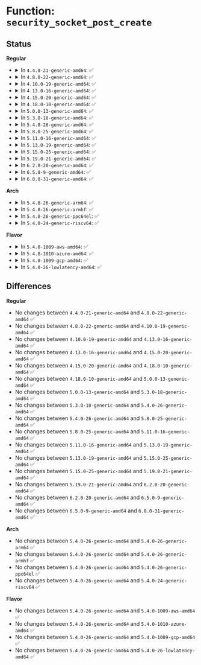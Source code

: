 # Function: <code>security_socket_post_create</code>

## Status
<b>Regular</b>
<ul>
<li>
<details>
<summary>In <code>4.4.0-21-generic-amd64</code>: ✅</summary>

```c
int security_socket_post_create(struct socket * sock, int family, int type, int protocol, int kern)
```

```json
{
  "name": "security_socket_post_create",
  "collision_type": "Unique Global",
  "inline_type": "No",
  "funcs": [
    {
      "addr": 18446744071582249296,
      "name": "security_socket_post_create",
      "external": true,
      "loc": "security/security.c:1211",
      "file": "security/security.c",
      "inline": "seen, unknown",
      "caller_inline": [],
      "caller_func": [
        "net/socket.c:sock_create_lite",
        "net/socket.c:__sock_create"
      ]
    }
  ],
  "symbols": [
    {
      "addr": 18446744071582249296,
      "name": "security_socket_post_create",
      "section": ".text",
      "bind": "STB_GLOBAL",
      "size": 123
    }
  ]
}
```
</details>
</li>
<li>
<details>
<summary>In <code>4.8.0-22-generic-amd64</code>: ✅</summary>

```c
int security_socket_post_create(struct socket * sock, int family, int type, int protocol, int kern)
```

```json
{
  "name": "security_socket_post_create",
  "collision_type": "Unique Global",
  "inline_type": "No",
  "funcs": [
    {
      "addr": 18446744071582467952,
      "name": "security_socket_post_create",
      "external": true,
      "loc": "security/security.c:1241",
      "file": "security/security.c",
      "inline": "seen, unknown",
      "caller_inline": [],
      "caller_func": [
        "net/socket.c:__sock_create",
        "net/socket.c:sock_create_lite"
      ]
    }
  ],
  "symbols": [
    {
      "addr": 18446744071582467952,
      "name": "security_socket_post_create",
      "section": ".text",
      "bind": "STB_GLOBAL",
      "size": 123
    }
  ]
}
```
</details>
</li>
<li>
<details>
<summary>In <code>4.10.0-19-generic-amd64</code>: ✅</summary>

```c
int security_socket_post_create(struct socket * sock, int family, int type, int protocol, int kern)
```

```json
{
  "name": "security_socket_post_create",
  "collision_type": "Unique Global",
  "inline_type": "No",
  "funcs": [
    {
      "addr": 18446744071582560416,
      "name": "security_socket_post_create",
      "external": true,
      "loc": "security/security.c:1262",
      "file": "security/security.c",
      "inline": "seen, unknown",
      "caller_inline": [],
      "caller_func": [
        "net/socket.c:__sock_create",
        "net/socket.c:sock_create_lite"
      ]
    }
  ],
  "symbols": [
    {
      "addr": 18446744071582560416,
      "name": "security_socket_post_create",
      "section": ".text",
      "bind": "STB_GLOBAL",
      "size": 123
    }
  ]
}
```
</details>
</li>
<li>
<details>
<summary>In <code>4.13.0-16-generic-amd64</code>: ✅</summary>

```c
int security_socket_post_create(struct socket * sock, int family, int type, int protocol, int kern)
```

```json
{
  "name": "security_socket_post_create",
  "collision_type": "Unique Global",
  "inline_type": "No",
  "funcs": [
    {
      "addr": 18446744071582649440,
      "name": "security_socket_post_create",
      "external": true,
      "loc": "security/security.c:2192",
      "file": "security/security.c",
      "inline": "seen, unknown",
      "caller_inline": [],
      "caller_func": [
        "net/socket.c:__sock_create",
        "net/socket.c:sock_create_lite"
      ]
    }
  ],
  "symbols": [
    {
      "addr": 18446744071582649440,
      "name": "security_socket_post_create",
      "section": ".text",
      "bind": "STB_GLOBAL",
      "size": 123
    }
  ]
}
```
</details>
</li>
<li>
<details>
<summary>In <code>4.15.0-20-generic-amd64</code>: ✅</summary>

```c
int security_socket_post_create(struct socket * sock, int family, int type, int protocol, int kern)
```

```json
{
  "name": "security_socket_post_create",
  "collision_type": "Unique Global",
  "inline_type": "No",
  "funcs": [
    {
      "addr": 18446744071582803616,
      "name": "security_socket_post_create",
      "external": true,
      "loc": "security/security.c:2050",
      "file": "security/security.c",
      "inline": "seen, unknown",
      "caller_inline": [],
      "caller_func": [
        "net/socket.c:__sock_create",
        "net/socket.c:sock_create_lite"
      ]
    }
  ],
  "symbols": [
    {
      "addr": 18446744071582803616,
      "name": "security_socket_post_create",
      "section": ".text",
      "bind": "STB_GLOBAL",
      "size": 129
    }
  ]
}
```
</details>
</li>
<li>
<details>
<summary>In <code>4.18.0-10-generic-amd64</code>: ✅</summary>

```c
int security_socket_post_create(struct socket * sock, int family, int type, int protocol, int kern)
```

```json
{
  "name": "security_socket_post_create",
  "collision_type": "Unique Global",
  "inline_type": "No",
  "funcs": [
    {
      "addr": 18446744071582998816,
      "name": "security_socket_post_create",
      "external": true,
      "loc": "security/security.c:1366",
      "file": "security/security.c",
      "inline": "seen, unknown",
      "caller_inline": [],
      "caller_func": [
        "net/socket.c:__sock_create",
        "net/socket.c:sock_create_lite"
      ]
    }
  ],
  "symbols": [
    {
      "addr": 18446744071582998816,
      "name": "security_socket_post_create",
      "section": ".text",
      "bind": "STB_GLOBAL",
      "size": 104
    }
  ]
}
```
</details>
</li>
<li>
<details>
<summary>In <code>5.0.0-13-generic-amd64</code>: ✅</summary>

```c
int security_socket_post_create(struct socket * sock, int family, int type, int protocol, int kern)
```

```json
{
  "name": "security_socket_post_create",
  "collision_type": "Unique Global",
  "inline_type": "No",
  "funcs": [
    {
      "addr": 18446744071583112064,
      "name": "security_socket_post_create",
      "external": true,
      "loc": "security/security.c:2117",
      "file": "security/security.c",
      "inline": "seen, unknown",
      "caller_inline": [],
      "caller_func": [
        "net/socket.c:__sock_create",
        "net/socket.c:sock_create_lite"
      ]
    }
  ],
  "symbols": [
    {
      "addr": 18446744071583112064,
      "name": "security_socket_post_create",
      "section": ".text",
      "bind": "STB_GLOBAL",
      "size": 104
    }
  ]
}
```
</details>
</li>
<li>
<details>
<summary>In <code>5.3.0-18-generic-amd64</code>: ✅</summary>

```c
int security_socket_post_create(struct socket * sock, int family, int type, int protocol, int kern)
```

```json
{
  "name": "security_socket_post_create",
  "collision_type": "Unique Global",
  "inline_type": "No",
  "funcs": [
    {
      "addr": 18446744071583298592,
      "name": "security_socket_post_create",
      "external": true,
      "loc": "security/security.c:2136",
      "file": "security/security.c",
      "inline": "seen, unknown",
      "caller_inline": [],
      "caller_func": [
        "net/socket.c:__sock_create",
        "net/socket.c:sock_create_lite"
      ]
    }
  ],
  "symbols": [
    {
      "addr": 18446744071583298592,
      "name": "security_socket_post_create",
      "section": ".text",
      "bind": "STB_GLOBAL",
      "size": 119
    }
  ]
}
```
</details>
</li>
<li>
<details>
<summary>In <code>5.4.0-26-generic-amd64</code>: ✅</summary>

```c
int security_socket_post_create(struct socket * sock, int family, int type, int protocol, int kern)
```

```json
{
  "name": "security_socket_post_create",
  "collision_type": "Unique Global",
  "inline_type": "No",
  "funcs": [
    {
      "addr": 18446744071583403472,
      "name": "security_socket_post_create",
      "external": true,
      "loc": "security/security.c:2175",
      "file": "security/security.c",
      "inline": "seen, unknown",
      "caller_inline": [],
      "caller_func": [
        "net/socket.c:__sock_create",
        "net/socket.c:sock_create_lite"
      ]
    }
  ],
  "symbols": [
    {
      "addr": 18446744071583403472,
      "name": "security_socket_post_create",
      "section": ".text",
      "bind": "STB_GLOBAL",
      "size": 102
    }
  ]
}
```
</details>
</li>
<li>
<details>
<summary>In <code>5.8.0-25-generic-amd64</code>: ✅</summary>

```c
int security_socket_post_create(struct socket * sock, int family, int type, int protocol, int kern)
```

```json
{
  "name": "security_socket_post_create",
  "collision_type": "Unique Global",
  "inline_type": "No",
  "funcs": [
    {
      "addr": 18446744071583743488,
      "name": "security_socket_post_create",
      "external": true,
      "loc": "security/security.c:2479",
      "file": "security/security.c",
      "inline": "seen, unknown",
      "caller_inline": [],
      "caller_func": [
        "net/socket.c:__sock_create",
        "net/socket.c:sock_create_lite"
      ]
    }
  ],
  "symbols": [
    {
      "addr": 18446744071583743488,
      "name": "security_socket_post_create",
      "section": ".text",
      "bind": "STB_GLOBAL",
      "size": 102
    }
  ]
}
```
</details>
</li>
<li>
<details>
<summary>In <code>5.11.0-16-generic-amd64</code>: ✅</summary>

```c
int security_socket_post_create(struct socket * sock, int family, int type, int protocol, int kern)
```

```json
{
  "name": "security_socket_post_create",
  "collision_type": "Unique Global",
  "inline_type": "No",
  "funcs": [
    {
      "addr": 18446744071583863808,
      "name": "security_socket_post_create",
      "external": true,
      "loc": "security/security.c:2496",
      "file": "security/security.c",
      "inline": "seen, unknown",
      "caller_inline": [],
      "caller_func": [
        "net/socket.c:__sock_create",
        "net/socket.c:sock_create_lite"
      ]
    }
  ],
  "symbols": [
    {
      "addr": 18446744071583863808,
      "name": "security_socket_post_create",
      "section": ".text",
      "bind": "STB_GLOBAL",
      "size": 102
    }
  ]
}
```
</details>
</li>
<li>
<details>
<summary>In <code>5.13.0-19-generic-amd64</code>: ✅</summary>

```c
int security_socket_post_create(struct socket * sock, int family, int type, int protocol, int kern)
```

```json
{
  "name": "security_socket_post_create",
  "collision_type": "Unique Global",
  "inline_type": "No",
  "funcs": [
    {
      "addr": 18446744071583889968,
      "name": "security_socket_post_create",
      "external": true,
      "loc": "security/security.c:2559",
      "file": "security/security.c",
      "inline": "seen, unknown",
      "caller_inline": [],
      "caller_func": [
        "net/socket.c:__sock_create",
        "net/socket.c:sock_create_lite"
      ]
    }
  ],
  "symbols": [
    {
      "addr": 18446744071583889968,
      "name": "security_socket_post_create",
      "section": ".text",
      "bind": "STB_GLOBAL",
      "size": 102
    }
  ]
}
```
</details>
</li>
<li>
<details>
<summary>In <code>5.15.0-25-generic-amd64</code>: ✅</summary>

```c
int security_socket_post_create(struct socket * sock, int family, int type, int protocol, int kern)
```

```json
{
  "name": "security_socket_post_create",
  "collision_type": "Unique Global",
  "inline_type": "No",
  "funcs": [
    {
      "addr": 18446744071584253792,
      "name": "security_socket_post_create",
      "external": true,
      "loc": "security/security.c:2567",
      "file": "security/security.c",
      "inline": "seen, unknown",
      "caller_inline": [],
      "caller_func": [
        "net/socket.c:__sock_create",
        "net/socket.c:sock_create_lite"
      ]
    }
  ],
  "symbols": [
    {
      "addr": 18446744071584253792,
      "name": "security_socket_post_create",
      "section": ".text",
      "bind": "STB_GLOBAL",
      "size": 102
    }
  ]
}
```
</details>
</li>
<li>
<details>
<summary>In <code>5.19.0-21-generic-amd64</code>: ✅</summary>

```c
int security_socket_post_create(struct socket * sock, int family, int type, int protocol, int kern)
```

```json
{
  "name": "security_socket_post_create",
  "collision_type": "Unique Global",
  "inline_type": "No",
  "funcs": [
    {
      "addr": 18446744071584864624,
      "name": "security_socket_post_create",
      "external": true,
      "loc": "security/security.c:2597",
      "file": "security/security.c",
      "inline": "seen, unknown",
      "caller_inline": [],
      "caller_func": [
        "net/socket.c:__sock_create",
        "net/socket.c:sock_create_lite"
      ]
    }
  ],
  "symbols": [
    {
      "addr": 18446744071584864624,
      "name": "security_socket_post_create",
      "section": ".text",
      "bind": "STB_GLOBAL",
      "size": 151
    }
  ]
}
```
</details>
</li>
<li>
<details>
<summary>In <code>6.2.0-20-generic-amd64</code>: ✅</summary>

```c
int security_socket_post_create(struct socket * sock, int family, int type, int protocol, int kern)
```

```json
{
  "name": "security_socket_post_create",
  "collision_type": "Unique Global",
  "inline_type": "No",
  "funcs": [
    {
      "addr": 18446744071585569216,
      "name": "security_socket_post_create",
      "external": true,
      "loc": "security/security.c:2577",
      "file": "security/security.c",
      "inline": "seen, unknown",
      "caller_inline": [],
      "caller_func": [
        "net/socket.c:__sock_create",
        "net/socket.c:sock_create_lite"
      ]
    }
  ],
  "symbols": [
    {
      "addr": 18446744071585569216,
      "name": "security_socket_post_create",
      "section": ".text",
      "bind": "STB_GLOBAL",
      "size": 151
    }
  ]
}
```
</details>
</li>
<li>
<details>
<summary>In <code>6.5.0-9-generic-amd64</code>: ✅</summary>

```c
int security_socket_post_create(struct socket * sock, int family, int type, int protocol, int kern)
```

```json
{
  "name": "security_socket_post_create",
  "collision_type": "Unique Global",
  "inline_type": "No",
  "funcs": [
    {
      "addr": 18446744071585800096,
      "name": "security_socket_post_create",
      "external": true,
      "loc": "security/security.c:4396",
      "file": "security/security.c",
      "inline": "seen, unknown",
      "caller_inline": [],
      "caller_func": [
        "net/socket.c:__sock_create",
        "net/socket.c:sock_create_lite"
      ]
    }
  ],
  "symbols": [
    {
      "addr": 18446744071585800096,
      "name": "security_socket_post_create",
      "section": ".text",
      "bind": "STB_GLOBAL",
      "size": 151
    }
  ]
}
```
</details>
</li>
<li>
<details>
<summary>In <code>6.8.0-31-generic-amd64</code>: ✅</summary>

```c
int security_socket_post_create(struct socket * sock, int family, int type, int protocol, int kern)
```

```json
{
  "name": "security_socket_post_create",
  "collision_type": "Unique Global",
  "inline_type": "No",
  "funcs": [
    {
      "addr": 18446744071586048784,
      "name": "security_socket_post_create",
      "external": true,
      "loc": "security/security.c:4557",
      "file": "security/security.c",
      "inline": "seen, unknown",
      "caller_inline": [],
      "caller_func": [
        "net/socket.c:__sock_create",
        "net/socket.c:sock_create_lite"
      ]
    }
  ],
  "symbols": [
    {
      "addr": 18446744071586048784,
      "name": "security_socket_post_create",
      "section": ".text",
      "bind": "STB_GLOBAL",
      "size": 151
    }
  ]
}
```
</details>
</li>
</ul>
<b>Arch</b>
<ul>
<li>
<details>
<summary>In <code>5.4.0-26-generic-arm64</code>: ✅</summary>

```c
int security_socket_post_create(struct socket * sock, int family, int type, int protocol, int kern)
```

```json
{
  "name": "security_socket_post_create",
  "collision_type": "Unique Global",
  "inline_type": "No",
  "funcs": [
    {
      "addr": 18446603336495156504,
      "name": "security_socket_post_create",
      "external": true,
      "loc": "security/security.c:2175",
      "file": "security/security.c",
      "inline": "seen, unknown",
      "caller_inline": [],
      "caller_func": [
        "net/socket.c:__sock_create",
        "net/socket.c:sock_create_lite"
      ]
    }
  ],
  "symbols": [
    {
      "addr": 18446603336495156504,
      "name": "security_socket_post_create",
      "section": ".text",
      "bind": "STB_GLOBAL",
      "size": 128
    }
  ]
}
```
</details>
</li>
<li>
<details>
<summary>In <code>5.4.0-26-generic-armhf</code>: ✅</summary>

```c
int security_socket_post_create(struct socket * sock, int family, int type, int protocol, int kern)
```

```json
{
  "name": "security_socket_post_create",
  "collision_type": "Unique Global",
  "inline_type": "No",
  "funcs": [
    {
      "addr": 3228544040,
      "name": "security_socket_post_create",
      "external": true,
      "loc": "security/security.c:2175",
      "file": "security/security.c",
      "inline": "seen, unknown",
      "caller_inline": [],
      "caller_func": [
        "net/socket.c:__sock_create",
        "net/socket.c:sock_create_lite"
      ]
    }
  ],
  "symbols": [
    {
      "addr": 3228544040,
      "name": "security_socket_post_create",
      "section": ".text",
      "bind": "STB_GLOBAL",
      "size": 124
    }
  ]
}
```
</details>
</li>
<li>
<details>
<summary>In <code>5.4.0-26-generic-ppc64el</code>: ✅</summary>

```c
int security_socket_post_create(struct socket * sock, int family, int type, int protocol, int kern)
```

```json
{
  "name": "security_socket_post_create",
  "collision_type": "Unique Global",
  "inline_type": "No",
  "funcs": [
    {
      "addr": 13835058055289088192,
      "name": "security_socket_post_create",
      "external": true,
      "loc": "security/security.c:2175",
      "file": "security/security.c",
      "inline": "seen, unknown",
      "caller_inline": [],
      "caller_func": [
        "net/socket.c:__sock_create",
        "net/socket.c:sock_create_lite"
      ]
    }
  ],
  "symbols": [
    {
      "addr": 13835058055289088192,
      "name": "security_socket_post_create",
      "section": ".text",
      "bind": "STB_GLOBAL",
      "size": 248
    }
  ]
}
```
</details>
</li>
<li>
<details>
<summary>In <code>5.4.0-24-generic-riscv64</code>: ✅</summary>

```c
int security_socket_post_create(struct socket * sock, int family, int type, int protocol, int kern)
```

```json
{
  "name": "security_socket_post_create",
  "collision_type": "Unique Global",
  "inline_type": "No",
  "funcs": [
    {
      "addr": 18446743936274402510,
      "name": "security_socket_post_create",
      "external": true,
      "loc": "security/security.c:2175",
      "file": "security/security.c",
      "inline": "seen, unknown",
      "caller_inline": [],
      "caller_func": [
        "net/socket.c:__sock_create",
        "net/socket.c:sock_create_lite"
      ]
    }
  ],
  "symbols": [
    {
      "addr": 18446743936274402510,
      "name": "security_socket_post_create",
      "section": ".text",
      "bind": "STB_GLOBAL",
      "size": 92
    }
  ]
}
```
</details>
</li>
</ul>
<b>Flavor</b>
<ul>
<li>
<details>
<summary>In <code>5.4.0-1009-aws-amd64</code>: ✅</summary>

```c
int security_socket_post_create(struct socket * sock, int family, int type, int protocol, int kern)
```

```json
{
  "name": "security_socket_post_create",
  "collision_type": "Unique Global",
  "inline_type": "No",
  "funcs": [
    {
      "addr": 18446744071583372208,
      "name": "security_socket_post_create",
      "external": true,
      "loc": "security/security.c:2175",
      "file": "security/security.c",
      "inline": "seen, unknown",
      "caller_inline": [],
      "caller_func": [
        "net/socket.c:__sock_create",
        "net/socket.c:sock_create_lite"
      ]
    }
  ],
  "symbols": [
    {
      "addr": 18446744071583372208,
      "name": "security_socket_post_create",
      "section": ".text",
      "bind": "STB_GLOBAL",
      "size": 102
    }
  ]
}
```
</details>
</li>
<li>
<details>
<summary>In <code>5.4.0-1010-azure-amd64</code>: ✅</summary>

```c
int security_socket_post_create(struct socket * sock, int family, int type, int protocol, int kern)
```

```json
{
  "name": "security_socket_post_create",
  "collision_type": "Unique Global",
  "inline_type": "No",
  "funcs": [
    {
      "addr": 18446744071583309312,
      "name": "security_socket_post_create",
      "external": true,
      "loc": "security/security.c:2175",
      "file": "security/security.c",
      "inline": "seen, unknown",
      "caller_inline": [],
      "caller_func": [
        "net/socket.c:__sock_create",
        "net/socket.c:sock_create_lite"
      ]
    }
  ],
  "symbols": [
    {
      "addr": 18446744071583309312,
      "name": "security_socket_post_create",
      "section": ".text",
      "bind": "STB_GLOBAL",
      "size": 102
    }
  ]
}
```
</details>
</li>
<li>
<details>
<summary>In <code>5.4.0-1009-gcp-amd64</code>: ✅</summary>

```c
int security_socket_post_create(struct socket * sock, int family, int type, int protocol, int kern)
```

```json
{
  "name": "security_socket_post_create",
  "collision_type": "Unique Global",
  "inline_type": "No",
  "funcs": [
    {
      "addr": 18446744071583355984,
      "name": "security_socket_post_create",
      "external": true,
      "loc": "security/security.c:2175",
      "file": "security/security.c",
      "inline": "seen, unknown",
      "caller_inline": [],
      "caller_func": [
        "net/socket.c:__sock_create",
        "net/socket.c:sock_create_lite"
      ]
    }
  ],
  "symbols": [
    {
      "addr": 18446744071583355984,
      "name": "security_socket_post_create",
      "section": ".text",
      "bind": "STB_GLOBAL",
      "size": 102
    }
  ]
}
```
</details>
</li>
<li>
<details>
<summary>In <code>5.4.0-26-lowlatency-amd64</code>: ✅</summary>

```c
int security_socket_post_create(struct socket * sock, int family, int type, int protocol, int kern)
```

```json
{
  "name": "security_socket_post_create",
  "collision_type": "Unique Global",
  "inline_type": "No",
  "funcs": [
    {
      "addr": 18446744071583451168,
      "name": "security_socket_post_create",
      "external": true,
      "loc": "security/security.c:2175",
      "file": "security/security.c",
      "inline": "seen, unknown",
      "caller_inline": [],
      "caller_func": [
        "net/socket.c:__sock_create",
        "net/socket.c:sock_create_lite"
      ]
    }
  ],
  "symbols": [
    {
      "addr": 18446744071583451168,
      "name": "security_socket_post_create",
      "section": ".text",
      "bind": "STB_GLOBAL",
      "size": 102
    }
  ]
}
```
</details>
</li>
</ul>

## Differences
<b>Regular</b>
<ul>
<li>
No changes between <code>4.4.0-21-generic-amd64</code> and <code>4.8.0-22-generic-amd64</code> ✅
</li>
<li>
No changes between <code>4.8.0-22-generic-amd64</code> and <code>4.10.0-19-generic-amd64</code> ✅
</li>
<li>
No changes between <code>4.10.0-19-generic-amd64</code> and <code>4.13.0-16-generic-amd64</code> ✅
</li>
<li>
No changes between <code>4.13.0-16-generic-amd64</code> and <code>4.15.0-20-generic-amd64</code> ✅
</li>
<li>
No changes between <code>4.15.0-20-generic-amd64</code> and <code>4.18.0-10-generic-amd64</code> ✅
</li>
<li>
No changes between <code>4.18.0-10-generic-amd64</code> and <code>5.0.0-13-generic-amd64</code> ✅
</li>
<li>
No changes between <code>5.0.0-13-generic-amd64</code> and <code>5.3.0-18-generic-amd64</code> ✅
</li>
<li>
No changes between <code>5.3.0-18-generic-amd64</code> and <code>5.4.0-26-generic-amd64</code> ✅
</li>
<li>
No changes between <code>5.4.0-26-generic-amd64</code> and <code>5.8.0-25-generic-amd64</code> ✅
</li>
<li>
No changes between <code>5.8.0-25-generic-amd64</code> and <code>5.11.0-16-generic-amd64</code> ✅
</li>
<li>
No changes between <code>5.11.0-16-generic-amd64</code> and <code>5.13.0-19-generic-amd64</code> ✅
</li>
<li>
No changes between <code>5.13.0-19-generic-amd64</code> and <code>5.15.0-25-generic-amd64</code> ✅
</li>
<li>
No changes between <code>5.15.0-25-generic-amd64</code> and <code>5.19.0-21-generic-amd64</code> ✅
</li>
<li>
No changes between <code>5.19.0-21-generic-amd64</code> and <code>6.2.0-20-generic-amd64</code> ✅
</li>
<li>
No changes between <code>6.2.0-20-generic-amd64</code> and <code>6.5.0-9-generic-amd64</code> ✅
</li>
<li>
No changes between <code>6.5.0-9-generic-amd64</code> and <code>6.8.0-31-generic-amd64</code> ✅
</li>
</ul>
<b>Arch</b>
<ul>
<li>
No changes between <code>5.4.0-26-generic-amd64</code> and <code>5.4.0-26-generic-arm64</code> ✅
</li>
<li>
No changes between <code>5.4.0-26-generic-amd64</code> and <code>5.4.0-26-generic-armhf</code> ✅
</li>
<li>
No changes between <code>5.4.0-26-generic-amd64</code> and <code>5.4.0-26-generic-ppc64el</code> ✅
</li>
<li>
No changes between <code>5.4.0-26-generic-amd64</code> and <code>5.4.0-24-generic-riscv64</code> ✅
</li>
</ul>
<b>Flavor</b>
<ul>
<li>
No changes between <code>5.4.0-26-generic-amd64</code> and <code>5.4.0-1009-aws-amd64</code> ✅
</li>
<li>
No changes between <code>5.4.0-26-generic-amd64</code> and <code>5.4.0-1010-azure-amd64</code> ✅
</li>
<li>
No changes between <code>5.4.0-26-generic-amd64</code> and <code>5.4.0-1009-gcp-amd64</code> ✅
</li>
<li>
No changes between <code>5.4.0-26-generic-amd64</code> and <code>5.4.0-26-lowlatency-amd64</code> ✅
</li>
</ul>
